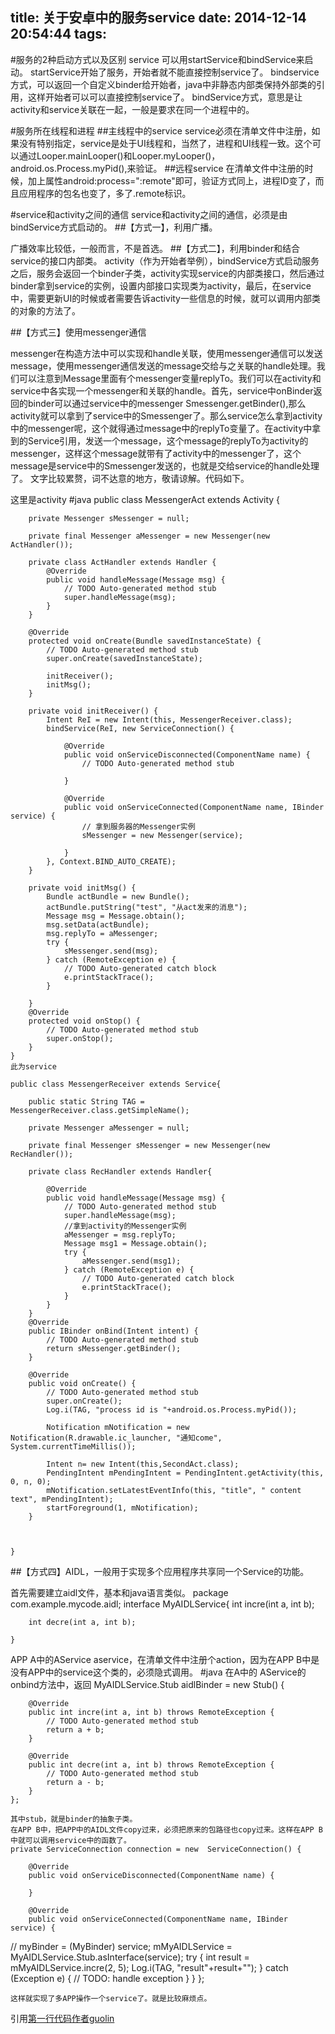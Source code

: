 title: 关于安卓中的服务service
date: 2014-12-14 20:54:44
tags:
---

#服务的2种启动方式以及区别
service 可以用startService和bindService来启动。
startService开始了服务，开始者就不能直接控制service了。
bindservice方式，可以返回一个自定义binder给开始者，java中非静态内部类保持外部类的引用，这样开始者可以可以直接控制service了。
bindService方式，意思是让activity和service关联在一起，一般是要求在同一个进程中的。

#服务所在线程和进程
##主线程中的service
service必须在清单文件中注册，如果没有特别指定，service是处于UI线程和，当然了，进程和UI线程一致。这个可以通过Looper.mainLooper()和Looper.myLooper()，android.os.Process.myPid(),来验证。
##远程service
在清单文件中注册的时候，加上属性android:process=":remote"即可，验证方式同上，进程ID变了，而且应用程序的包名也变了，多了.remote标识。

#service和activity之间的通信
service和activity之间的通信，必须是由bindService方式启动的。
##【方式一】，利用广播。

广播效率比较低，一般而言，不是首选。
##【方式二】，利用binder和结合service的接口内部类。
activity（作为开始者举例），bindService方式启动服务之后，服务会返回一个binder子类，activity实现service的内部类接口，然后通过binder拿到service的实例，设置内部接口实现类为activity，最后，在service中，需要更新UI的时候或者需要告诉activity一些信息的时候，就可以调用内部类的对象的方法了。

##【方式三】使用messenger通信

messenger在构造方法中可以实现和handle关联，使用messenger通信可以发送message，使用messenger通信发送的message交给与之关联的handle处理。我们可以注意到Message里面有个messenger变量replyTo。我们可以在activity和service中各实现一个messenger和关联的handle。首先，service中onBinder返回的binder可以通过service中的messenger Smessenger.getBinder(),那么activity就可以拿到了service中的Smessenger了。那么service怎么拿到activity中的messenger呢，这个就得通过message中的replyTo变量了。在activity中拿到的Service引用，发送一个message，这个message的replyTo为activity的messenger，这样这个message就带有了activity中的messenger了，这个message是service中的Smessenger发送的，也就是交给service的handle处理了。
文字比较累赘，词不达意的地方，敬请谅解。代码如下。


这里是activity
#java
		public class MessengerAct extends Activity {
		
		private Messenger sMessenger = null;

		private final Messenger aMessenger = new Messenger(new ActHandler());

		private class ActHandler extends Handler {
			@Override
			public void handleMessage(Message msg) {
				// TODO Auto-generated method stub
				super.handleMessage(msg);
			}
		}

		@Override
		protected void onCreate(Bundle savedInstanceState) {
			// TODO Auto-generated method stub
			super.onCreate(savedInstanceState);

			initReceiver();
			initMsg();
		}

		private void initReceiver() {
			Intent ReI = new Intent(this, MessengerReceiver.class);
			bindService(ReI, new ServiceConnection() {

				@Override
				public void onServiceDisconnected(ComponentName name) {
					// TODO Auto-generated method stub

				}

				@Override
				public void onServiceConnected(ComponentName name, IBinder service) {
					// 拿到服务器的Messenger实例
					sMessenger = new Messenger(service);

				}
			}, Context.BIND_AUTO_CREATE);
		}

		private void initMsg() {
			Bundle actBundle = new Bundle();
			actBundle.putString("test", "从act发来的消息");
			Message msg = Message.obtain();
			msg.setData(actBundle);
			msg.replyTo = aMessenger;
			try {
				sMessenger.send(msg);
			} catch (RemoteException e) {
				// TODO Auto-generated catch block
				e.printStackTrace();
			}

		}
		@Override
		protected void onStop() {
			// TODO Auto-generated method stub
			super.onStop();
		}
	}
	此为service

	public class MessengerReceiver extends Service{
		
		public static String TAG = MessengerReceiver.class.getSimpleName();

		private Messenger aMessenger = null;

		private final Messenger sMessenger = new Messenger(new RecHandler());
		
		private class RecHandler extends Handler{
			
			@Override
			public void handleMessage(Message msg) {
				// TODO Auto-generated method stub
				super.handleMessage(msg);
				//拿到activity的Messenger实例
				aMessenger = msg.replyTo;
				Message msg1 = Message.obtain();
				try {
					aMessenger.send(msg1);
				} catch (RemoteException e) {
					// TODO Auto-generated catch block
					e.printStackTrace();
				}
			}
		}
		@Override
		public IBinder onBind(Intent intent) {
			// TODO Auto-generated method stub
			return sMessenger.getBinder();
		}
		
		@Override
		public void onCreate() {
			// TODO Auto-generated method stub
			super.onCreate();
			Log.i(TAG, "process id is "+android.os.Process.myPid());
			
			Notification mNotification = new Notification(R.drawable.ic_launcher, "通知come", System.currentTimeMillis());
			
			Intent n= new Intent(this,SecondAct.class);
			PendingIntent mPendingIntent = PendingIntent.getActivity(this, 0, n, 0);
			mNotification.setLatestEventInfo(this, "title", " content text", mPendingIntent);
			startForeground(1, mNotification);
		}
		
		

	}


##【方式四】AIDL，一般用于实现多个应用程序共享同一个Service的功能。

首先需要建立aidl文件，基本和java语言类似。
	package com.example.mycode.aidl;
	interface MyAIDLService{
		int incre(int a, int b);
		
		int decre(int a, int b);

	}
APP A中的AService aservice，在清单文件中注册个action，因为在APP B中是没有APP中的service这个类的，必须隐式调用。
#java
	<service android:name=".receiver.MessengerReceiver"
	 android:process=":remote" >
	 <intent-filter>
	<action android:name="com.example.mycode.test.aidlservice"/>
	</intent-filter>
	 </service>
在A中的 AService的onbind方法中，返回
	MyAIDLService.Stub aidlBinder = new Stub() {

		@Override
		public int incre(int a, int b) throws RemoteException {
			// TODO Auto-generated method stub
			return a + b;
		}

		@Override
		public int decre(int a, int b) throws RemoteException {
			// TODO Auto-generated method stub
			return a - b;
		}
	};

	其中stub，就是binder的抽象子类。
	在APP B中，把APP中的AIDL文件copy过来，必须把原来的包路径也copy过来。这样在APP B中就可以调用service中的函数了。
	private ServiceConnection connection = new  ServiceConnection() {
		
		@Override
		public void onServiceDisconnected(ComponentName name) {
			
		}
		
		@Override
		public void onServiceConnected(ComponentName name, IBinder service) {
//			myBinder = (MyBinder) service;
			mMyAIDLService = MyAIDLService.Stub.asInterface(service);
			try {
				int result = mMyAIDLService.incre(2, 5);
				Log.i(TAG, "result"+result+"");
			} catch (Exception e) {
				// TODO: handle exception
			}
		}
	};

	这样就实现了多APP操作一个service了。就是比较麻烦点。




引用[第一行代码作者guolin](http://blog.csdn.net/guolin_blog/article/details/11952435)